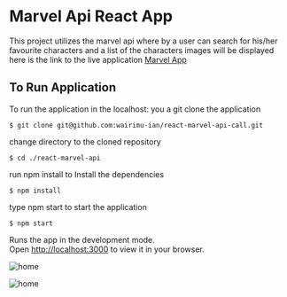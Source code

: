 # Marvel Api React App

This project utilizes the marvel api where by a user can search for his/her favourite characters and a list of the characters images will be displayed
here is the link to the live application [Marvel App](https://marvel-api-call.vercel.app/)


## To Run Application
To run the application in the localhost:
you a git clone the application

`$ git clone git@github.com:wairimu-ian/react-marvel-api-call.git`
 
change directory to the cloned repository 

`$ cd ./react-marvel-api`

run npm install to Install the dependencies

`$ npm install`

type npm start to start the application

`$ npm start`

Runs the app in the development mode.\
Open [http://localhost:3000](http://localhost:3000) to view it in your browser.

![home](https://github.com/wairimu-ian/react-marvel-api-call/blob/main/images/question-1.png)

![home](https://github.com/wairimu-ian/react-marvel-api-call/blob/main/images/hulk.png)
